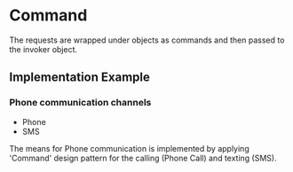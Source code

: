 ﻿# Command

The requests are wrapped under objects as commands and then passed to the invoker object.

## Implementation Example

### Phone communication channels

- Phone
- SMS

The means for Phone communication is implemented by applying 'Command' design pattern for the calling (Phone Call) and
texting (SMS).
